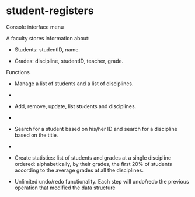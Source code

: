 # student-registers

Console interface menu

A faculty stores information about:
- Students: studentID, name.

- Grades: discipline, studentID, teacher, grade.


Functions
- Manage a list of students and a list of disciplines.
- 
- Add, remove, update, list students and disciplines.
- 
- Search for a student based on his/her ID and search for a discipline based on the title.
- 
- Create statistics: list of students and grades at a single discipline ordered: alphabetically, by
their grades, the first 20% of students according to the average grades at all the disciplines.

- Unlimited undo/redo functionality. Each step will undo/redo the previous operation that
modified the data structure
